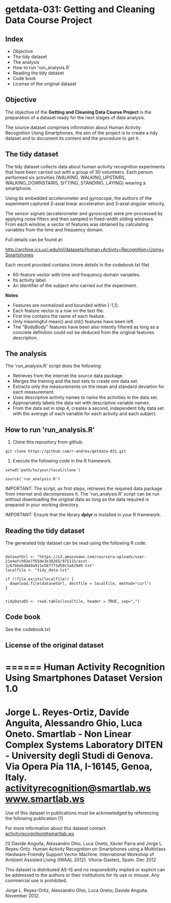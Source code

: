 # getdata-031: Getting and Cleaning Data Course Project

## Index
* Objective
* The tidy dataset
* The analysis
* How to run 'run_analysis.R'
* Reading the tidy dataset
* Code book
* License of the original dataset



## Objective
The objective of the __Getting and Cleaning Data Course Project__ is the preparation of a dataset ready for the next stages of data analysis. 

The source dataset comprises information about Human Activity Recognition Using Smartphones, the aim of the project is to create a tidy dataset and to document its content and the procedure to get it.


## The tidy dataset

The tidy dataset collects data about human activity recognition experiments that have been carried out with a group of 30 volunteers. Each person performed six activities (WALKING, WALKING_UPSTAIRS, WALKING_DOWNSTAIRS, SITTING, STANDING, LAYING) wearing a smartphone. 

Using its embedded accelerometer and gyroscope, the authors of the experiment captured 3-axial linear acceleration and 3-axial angular velocity. 

The sensor signals (accelerometer and gyroscope) were pre-processed by applying noise filters and then sampled in fixed-width sliding windows. From each window, a vector of features was obtained by calculating variables from the time and frequency domain.

Full details can be found at: 

http://archive.ics.uci.edu/ml/datasets/Human+Activity+Recognition+Using+Smartphones 

Each record provided contains (more details in the codebook.txt file)

- 60-feature vector with time and frequency domain variables.
- Its activity label. 
- An identifier of the subject who carried out the experiment.

**Notes** 
- Features are normalized and bounded within [-1,1].
- Each feature vector is a row on the text file.
- First line contains the name of each feature.
- Only meaningful mean() and std() features have been left.
- The "BodyBody" features have been also intently filtered as long as a concrete
  definition could not be deduced from the original features description.


## The analysis
The 'run_analysis.R' script does the following:
 * Retrieves from the internet the source data package.
 * Merges the training and the test sets to create one data set.
 * Extracts only the measurements on the mean and standard deviation for each measurement. 
 * Uses descriptive activity names to name the activities in the data set.
 * Appropriately labels the data set with descriptive variable names. 
 * From the data set in step 4, creates a second, independent tidy data set with the average of each variable for each activity and each subject.

## How to run 'run_analysis.R'

1. Clone this repository from github.

```{r}
git clone https://github.com/r-andres/getdata-031.git

```


1. Execute the following code in the R framework. 

```{r}
setwd('path/to/your/local/clone')

source('run_analysis.R')

```


IMPORTANT:  The script, as first steps, retrieves the required data package from internet and decompresses it. 
The 'run_analysis.R' script can be run without downloading the original data as long as the data required is prepared in your working directory.

IMPORTANT:  Ensure that the library **dplyr** is installed in your R framework.



## Reading the tidy dataset

The generated tidy dataset can be read using the following R code:

```{r}

datasetUrl <- "https://s3.amazonaws.com/coursera-uploads/user-21e4afc992e7f65de3e38265/975115/asst-3/67b6ebd049a911e587f73d59c5a829d9.txt"
localfile <- "tidy_data.txt"

if (!file.exists(localfile)) {
  download.file(datasetUrl, destfile = localfile, method="curl")
} 


tidyDataDS <- read.table(localfile, header = TRUE, sep=",")
```

## Code book

See the codebook.txt


## License of the original dataset

======
Human Activity Recognition Using Smartphones Dataset
Version 1.0
=======
Jorge L. Reyes-Ortiz, Davide Anguita, Alessandro Ghio, Luca Oneto.
Smartlab - Non Linear Complex Systems Laboratory
DITEN - University degli Studi di Genova.
Via Opera Pia 11A, I-16145, Genoa, Italy.
activityrecognition@smartlab.ws
www.smartlab.ws
======


Use of this dataset in publications must be acknowledged by referencing the following publication [1] 

For more information about this dataset contact: activityrecognition@smartlab.ws


[1] Davide Anguita, Alessandro Ghio, Luca Oneto, Xavier Parra and Jorge L. Reyes-Ortiz. Human Activity Recognition on Smartphones using a Multiclass Hardware-Friendly Support Vector Machine. International Workshop of Ambient Assisted Living (IWAAL 2012). Vitoria-Gasteiz, Spain. Dec 2012

This dataset is distributed AS-IS and no responsibility implied or explicit can be addressed to the authors or their institutions for its use or misuse. Any commercial use is prohibited.

Jorge L. Reyes-Ortiz, Alessandro Ghio, Luca Oneto, Davide Anguita. November 2012.

